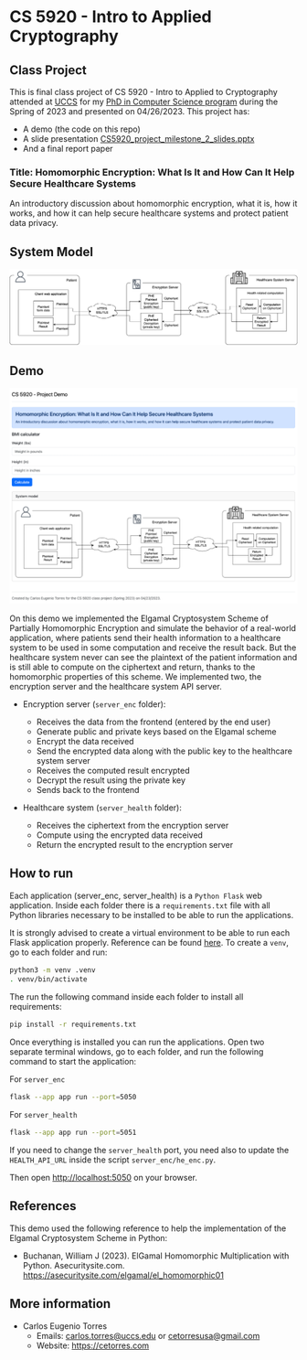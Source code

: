 # CS 5920 - Intro to Applied Cryptography

## Class Project

This is final class project of CS 5920 - Intro to Applied to Cryptography attended at [UCCS](https://uccs.edu) for my [PhD in Computer Science program](https://eas.uccs.edu/cs/academics/graduate-programs/phd-in-engineering-concentration-in-computer-science) during the Spring of 2023 and presented on 04/26/2023. This project has:

- A demo (the code on this repo)
- A slide presentation [CS5920_project_milestone_2_slides.pptx](CS5920_project_milestone_2_slides.pptx)
- And a final report paper

### Title: Homomorphic Encryption: What Is It and How Can It Help Secure Healthcare Systems

An introductory discussion about homomorphic encryption, what it is, how it works, and how it can help secure healthcare systems and protect patient data privacy.

## System Model

![System Model](system_model.png)

## Demo

![Demo](project_demo.png)

On this demo we implemented the Elgamal Cryptosystem Scheme of Partially Homomorphic Encryption and simulate the behavior of a real-world application, where patients send their health information to a healthcare system to be used in some computation and receive the result back. But the healthcare system never can see the plaintext of the patient information and is still able to compute on the ciphertext and return, thanks to the homomorphic properties of this scheme. We implemented two, the encryption server and the healthcare system API server.

- Encryption server (`server_enc` folder):
  - Receives the data from the frontend (entered by the end user)
  - Generate public and private keys based on the Elgamal scheme
  - Encrypt the data received
  - Send the encrypted data along with the public key to the healthcare system server
  - Receives the computed result encrypted
  - Decrypt the result using the private key
  - Sends back to the frontend

- Healthcare system (`server_health` folder):
  - Receives the ciphertext from the encryption server
  - Compute using the encrypted data received
  - Return the encrypted result to the encryption server

## How to run

Each application (server_enc, server_health) is a `Python Flask` web application. Inside each folder there is a `requirements.txt` file with all Python libraries necessary to be installed to be able to run the applications. 

It is strongly advised to create a virtual environment to be able to run each Flask application properly. Reference can be found [here](https://flask.palletsprojects.com/en/2.3.x/installation/#virtual-environments). To create a `venv`, go to each folder and run:

```sh
python3 -m venv .venv
. venv/bin/activate
```

The run the following command inside each folder to install all requirements:

```sh
pip install -r requirements.txt
```

Once everything is installed you can run the applications. Open two separate terminal windows, go to each folder, and run the following command to start the application:

For `server_enc`
```sh
flask --app app run --port=5050 
```

For `server_health`
```sh
flask --app app run --port=5051 
```

If you need to change the `server_health` port, you need also to update the `HEALTH_API_URL` inside the script `server_enc/he_enc.py`.

Then open <http://localhost:5050> on your browser.

## References

This demo used the following reference to help the implementation of the Elgamal Cryptosystem Scheme in Python:
- Buchanan, William J (2023). ElGamal Homomorphic Multiplication with Python. Asecuritysite.com. https://asecuritysite.com/elgamal/el_homomorphic01

## More information

- Carlos Eugenio Torres 
  - Emails: <carlos.torres@uccs.edu> or <cetorresusa@gmail.com>
  - Website: https://cetorres.com
